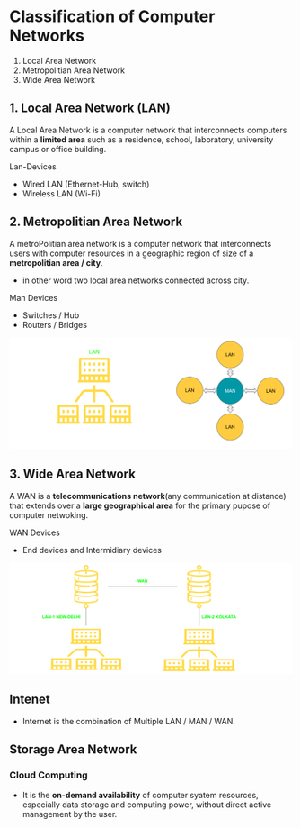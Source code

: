 # Classification of Computer Networks

1. Local Area Network
2. Metropolitian Area Network
3. Wide Area Network

## 1. Local Area Network (LAN)

A Local Area Network is a computer network that interconnects computers within a **limited area** such as a residence, school, laboratory, university campus or office building.

Lan-Devices

- Wired LAN (Ethernet-Hub, switch)
- Wireless LAN (Wi-Fi)

## 2. Metropolitian Area Network

A metroPolitian area network is a computer network that interconnects users with computer resources in a geographic region of size of a **metropolitian area / city**.

- in other word two local area networks connected across city.

Man Devices

- Switches / Hub
- Routers / Bridges

![lan](../assets/lan.svg)

## 3. Wide Area Network

A WAN is a **telecommunications network**(any communication at distance) that extends over a **large geographical area** for the primary pupose of computer netwoking.

WAN Devices

- End devices and Intermidiary devices

![wan](../assets/wan.svg)

## Intenet

- Internet is the combination of Multiple LAN / MAN / WAN.

## Storage Area Network

### Cloud Computing

- It is the **on-demand availability** of computer syatem resources, especially data storage and computing power, without direct active management by the user.

